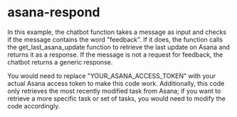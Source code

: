 # asana-respond

In this example, the chatbot function takes a message as input and checks if the message contains the word "feedback". If it does, the function calls the get_last_asana_update function to retrieve the last update on Asana and returns it as a response. If the message is not a request for feedback, the chatbot returns a generic response.

You would need to replace "YOUR_ASANA_ACCESS_TOKEN" with your actual Asana access token to make this code work. Additionally, this code only retrieves the most recently modified task from Asana; if you want to retrieve a more specific task or set of tasks, you would need to modify the code accordingly.
